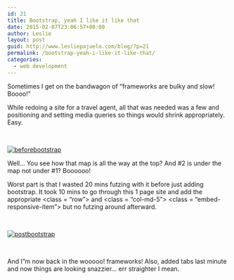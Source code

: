 ```yaml
---
id: 21
title: Bootstrap, yeah I like it like that
date: 2015-02-07T23:06:57+00:00
author: Leslie
layout: post
guid: http://www.lesliepajuelo.com/blog/?p=21
permalink: /bootstrap-yeah-i-like-it-like-that/
categories:
  - web development
---
```

Sometimes I get on the bandwagon of &#8220;frameworks are bulky and slow! Boooo!&#8221;

While redoing a site for a travel agent, all that was needed was a few <divs> and positioning and setting media queries so things would shrink appropriately. Easy.

&nbsp;

[<img class="alignnone wp-image-22" src="http://i1.wp.com/www.lesliepajuelo.com/blog/wp-content/uploads/2015/02/beforebootstrap.png?resize=400%2C241" alt="beforebootstrap" srcset="http://i1.wp.com/www.lesliepajuelo.com/blog/wp-content/uploads/2015/02/beforebootstrap.png?resize=300%2C181 300w, http://i1.wp.com/www.lesliepajuelo.com/blog/wp-content/uploads/2015/02/beforebootstrap.png?w=850 850w" sizes="(max-width: 400px) 100vw, 400px" data-recalc-dims="1" />](http://i1.wp.com/www.lesliepajuelo.com/blog/wp-content/uploads/2015/02/beforebootstrap.png)

Well&#8230; You see how that map is all the way at the top? And #2 is under the map not under #1? Boooooo!

Worst part is that I wasted 20 mins futzing with it before just adding bootstrap. It took 10 mins to go through this 1 page site and add the appropriate <class = &#8220;row&#8221;> and <class = &#8220;col-md-5&#8221;> <class = &#8220;embed-responsive-item&#8221;> but no futzing around afterward.

&nbsp;

[<img class="alignnone wp-image-23" src="http://i0.wp.com/www.lesliepajuelo.com/blog/wp-content/uploads/2015/02/postbootstrap.png?resize=400%2C247" alt="postbootstrap" srcset="http://i0.wp.com/www.lesliepajuelo.com/blog/wp-content/uploads/2015/02/postbootstrap.png?w=858 858w, http://i0.wp.com/www.lesliepajuelo.com/blog/wp-content/uploads/2015/02/postbootstrap.png?resize=300%2C185 300w" sizes="(max-width: 400px) 100vw, 400px" data-recalc-dims="1" />](http://i0.wp.com/www.lesliepajuelo.com/blog/wp-content/uploads/2015/02/postbootstrap.png)

&nbsp;

And I&#8221;m now back in the wooooo! frameworks! Also, added tabs last minute and now things are looking snazzier&#8230; err straighter I mean.